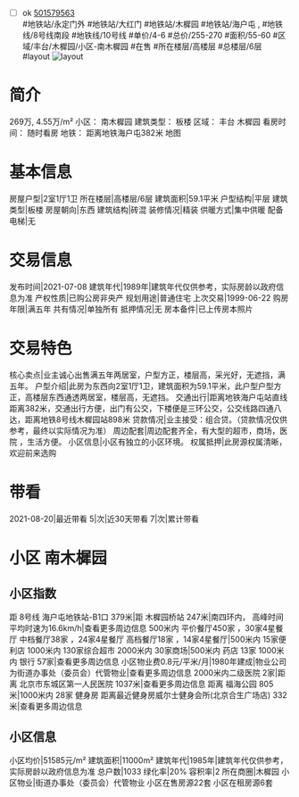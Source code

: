 - [ ] ok [501579563](https://bj.5i5j.com/ershoufang/501579563.html)  
 #地铁站/永定门外 #地铁站/大红门 #地铁站/木樨园 #地铁站/海户屯 ,  #地铁线/8号线南段 #地铁线/10号线
#单价/4-6 #总价/255-270 #面积/55-60   #区域/丰台/木樨园/小区-南木樨园 #在售 #所在楼层/高楼层 #总楼层/6层 #layout 
![layout](http://image2a.5i5j.com/bdir/layout/d7ec4659c71a4bffb5d5b5e2ca422143.jpg_P5.jpg) 
# 简介 
 269万,  4.55万/m² 
小区： 南木樨园
建筑类型： 板楼
区域： 丰台 木樨园
看房时间： 随时看房
地铁： 距离地铁海户屯382米 地图
# 基本信息 
 房屋户型|2室1厅1卫
所在楼层|高楼层/6层
建筑面积|59.1平米
户型结构|平层
建筑类型|板楼
房屋朝向|东西
建筑结构|砖混
装修情况|精装
供暖方式|集中供暖
配备电梯|无
# 交易信息 
 发布时间|2021-07-08
建筑年代|1989年|建筑年代仅供参考，实际房龄以政府信息为准
产权性质|已购公房非央产
规划用途|普通住宅
上次交易|1999-06-22
购房年限|满五年
共有情况|单独所有
抵押情况|无
房本备件|已上传房本照片
# 交易特色 
 核心卖点|业主诚心出售满五年两居室，户型方正，楼层高，采光好，无遮挡，满五年。
户型介绍|此房为东西向2室1厅1卫，建筑面积为59.1平米，此户型户型方正，高楼层东西通透两居室，楼层高，无遮挡。
交通出行|距离地铁海户屯站直线距离382米，交通出行方便，出门有公交，下楼便是三环公交，公交线路四通八达，距离地铁8号线木樨园站898米
贷款情况|业主接受：组合贷。（贷款情况仅供参考，最终以实际情况为准）
周边配套|周边配套齐全，有大型的超市，商场，医院 ，生活方便。
小区信息|小区有独立的小区环境。
权属抵押|此房源权属清晰，欢迎前来选购
# 带看 
 2021-08-20|最近带看	 5|次|近30天带看	 7|次|累计带看
# 小区 南木樨园
## 小区指数 
 距 8号线 海户屯地铁站-B1口 379米|距 木樨园桥站 247米|南四环内， 高峰时间平均时速为16.6km/h|查看更多周边信息
500米内 平价餐厅450家 ，30家4星餐厅
中档餐厅38家 ，24家4星餐厅
高档餐厅18家 ，14家4星餐厅|500米内 15家便利店
1000米内 130家综合超市
2000米内 30家商场|500米内 药店 13家
1000米内 银行 57家|查看更多周边信息
小区物业费0.8元/平米/月|1980年建成|物业公司为街道办事处（委员会）代管物业|查看更多周边信息
2000米内二级医院 2家|距离 北京市东城区第一人民医院  1037米|查看更多周边信息
距离 福海公园 805米|1000米内 28家 健身房
距离最近健身房威尔士健身会所(北京合生广场店) 332米|查看更多周边信息
## 小区信息 
 小区均价|51585元/m²
建筑面积|11000m²
建筑年代|1985年|建筑年代仅供参考，实际房龄以政府信息为准
总户数|1033
绿化率|20%
容积率|2
所在商圈|木樨园
小区物业|街道办事处（委员会）代管物业
小区在售房源22套
小区在租房源6套
